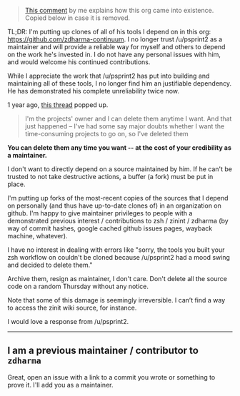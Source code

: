 > [This comment](https://www.reddit.com/r/zsh/comments/qinb6j/httpsgithubcomzdharma_has_suddenly_disappeared_i/hil4oww/) by me explains how this org came into existence. Copied below in case it is removed.

TL;DR: I'm putting up clones of all of his tools I depend on in this org: https://github.com/zdharma-continuum.
I no longer trust /u/psprint2 as a maintainer and will provide a reliable way for myself and others to depend on the work he's invested in. I do not have any personal issues with him, and would welcome his continued contributions.

While I appreciate the work that /u/psprint2 has put into building and maintaining all of these tools, I no longer find him an justifiable dependency. He has demonstrated his complete unreliability twice now.

1 year ago, [this thread](https://www.reddit.com/r/zsh/comments/fhc6kg/the_proof_that_theres_nothing_going_on_with_zinit/) popped up.

> I'm the projects' owner and I can delete them anytime I want. And that just happened – I've had some say major doubts whether I want the time-consuming projects to go on, so I've deleted them

**You can delete them any time you want -- at the cost of your credibility as a maintainer.**

I don't want to directly depend on a source maintained by him. If he can't be trusted to not take destructive actions, a buffer (a fork) must be put in place.

I'm putting up forks of the most-recent copies of the sources that I depend on personally (and thus have up-to-date clones of) in an organization on github. I'm happy to give maintainer privileges to people with a demonstrated previous interest / contributions to zsh / zinint / zdharma (by way of commit hashes, google cached github issues pages, wayback machine, whatever). 

I have no interest in dealing with errors like "sorry, the tools you built your zsh workflow on couldn't be cloned because /u/psprint2 had a mood swing and decided to delete them."

Archive them, resign as maintainer, I don't care. Don't delete all the source code on a random Thursday without any notice.

Note that some of this damage is seemingly irreversible. I can’t find a way to access the zinit wiki source, for instance.

I would love a response from /u/psprint2.

---

## I am a previous maintainer / contributor to `zdharma`

Great, open an issue with a link to a commit you wrote or something to prove it. I'll add you as a maintainer.
